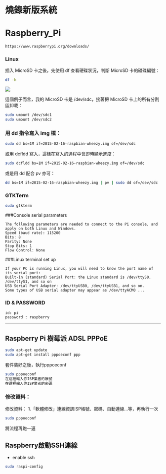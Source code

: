 # 燒錄新版系統

# Raspberry_Pi


```sh
https://www.raspberrypi.org/downloads/
```

### Linux
插入 MicroSD 卡之後，先使用 df 查看硬碟狀況，判斷 MicroSD 卡的磁碟編號：

```sh
df -h
```

![](./images/df-output-1.png)

這個例子而言，我的 MicroSD 卡是 /dev/sdc，接著把 MicroSD 卡上的所有分割區卸載：

```sh
sudo umount /dev/sdc1
sudo umount /dev/sdc2
```

### 用 dd 指令寫入 img 檔：
```sh
sudo dd bs=1M if=2015-02-16-raspbian-wheezy.img of=/dev/sdc
```
或用 dcfldd 寫入，這樣在寫入的過程中會即時顯示進度：

```sh
sudo dcfldd bs=1M if=2015-02-16-raspbian-wheezy.img of=/dev/sdc
```
或是用 dd 配合 pv 亦可：
```sh
dd bs=1M if=2015-02-16-raspbian-wheezy.img | pv | sudo dd of=/dev/sdc
```


### GTKTerm
```sh
sudo gtkterm
```


###Console serial parameters
```
The following parameters are needed to connect to the Pi console, and apply on both Linux and Windows.
Speed (baud rate): 115200
Bits: 8
Parity: None
Stop Bits: 1
Flow Control: None
```
###Linux terminal set up
```
If your PC is running Linux, you will need to know the port name of its serial port:
Built-in (standard) Serial Port: the Linux standard is /dev/ttyS0, /dev/ttyS1, and so on
USB Serial Port Adapter: /dev/ttyUSB0, /dev/ttyUSB1, and so on.
Some types of USB serial adapter may appear as /dev/ttyACM0 ...
```
### ID & PASSWORD
```
id: pi
password : raspberry
```

---

## Raspberry Pi 樹莓派 ADSL PPPoE

```sh
sudo apt-get update
sudo apt-get install pppoeconf ppp
```

套件裝好之後，執行pppoeconf

```sh
sudo pppoeconf
在這裡輸入你ISP業者的帳號
在這裡輸入你ISP業者的密碼
```

### 修改資料：

修改資料：
1.「軟體修改」連線資訊ISP帳號、密碼、自動連線...等，再執行一次

```sh
sudo pppoeconf
```
將流程再跑一遍



## Raspberry啟動SSH連線

- enable ssh

```sh
sudo raspi-config 
```

